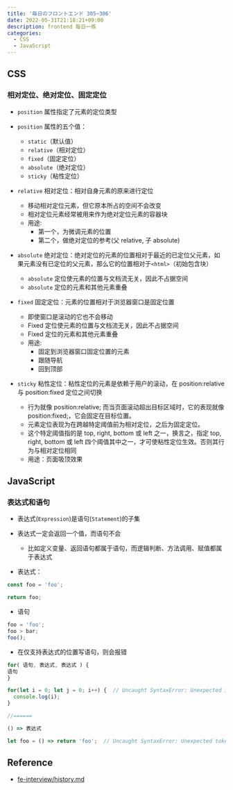 ```yaml
---
title: '毎日のフロントエンド 305~306'
date: 2022-05-31T21:18:21+09:00
description: frontend 每日一练
categories:
  - CSS
  - JavaScript
---
```


## CSS

### 相对定位、绝对定位、固定定位

- `position` 属性指定了元素的定位类型
- `position` 属性的五个值：

  - `static`（默认值）
  - `relative`（相对定位）
  - `fixed`（固定定位）
  - `absolute`（绝对定位）
  - `sticky`（粘性定位）

- `relative` 相对定位：相对自身元素的原来进行定位

  - 移动相对定位元素，但它原本所占的空间不会改变
  - 相对定位元素经常被用来作为绝对定位元素的容器块
  - 用途:
    - 第一个，为微调元素的位置
    - 第二个，做绝对定位的参考(父 relative, 子 absolute)

- `absolute` 绝对定位：绝对定位的元素的位置相对于最近的已定位父元素，如果元素没有已定位的父元素，那么它的位置相对于`<html>`（初始包含块）

  - `absolute` 定位使元素的位置与文档流无关，因此不占据空间
  - `absolute` 定位的元素和其他元素重叠

- `fixed` 固定定位：元素的位置相对于浏览器窗口是固定位置

  - 即使窗口是滚动的它也不会移动
  - Fixed 定位使元素的位置与文档流无关，因此不占据空间
  - Fixed 定位的元素和其他元素重叠
  - 用途:
    - 固定到浏览器窗口固定位置的元素
    - 跟随导航
    - 回到顶部

- `sticky` 粘性定位：粘性定位的元素是依赖于用户的滚动，在 position:relative 与 position:fixed 定位之间切换
  - 行为就像 position:relative; 而当页面滚动超出目标区域时，它的表现就像 position:fixed;，它会固定在目标位置。
  - 元素定位表现为在跨越特定阈值前为相对定位，之后为固定定位。
  - 这个特定阈值指的是 top, right, bottom 或 left 之一，换言之，指定 top, right, bottom 或 left 四个阈值其中之一，才可使粘性定位生效。否则其行为与相对定位相同
  - 用途：页面吸顶效果

## JavaScript

### 表达式和语句

- 表达式(`Expression`)是语句(`Statement`)的子集
- 表达式一定会返回一个值，而语句不会

  - 比如定义变量、返回语句都属于语句，而逻辑判断、方法调用、赋值都属于表达式

- 表达式：

```js
const foo = 'foo';

return foo;
```

- 语句

```js
foo = 'foo';
foo > bar;
foo();
```

- 在仅支持表达式的位置写语句，则会报错

```js
for( 语句, 表达式, 表达式 ) {
语句
}

for(let i = 0; let j = 0; i++) {  // Uncaught SyntaxError: Unexpected identifier
  console.log(i);
}

//======

() => 表达式

let foo = () => return 'foo';  // Uncaught SyntaxError: Unexpected token 'return'
```

## Reference

- [fe-interview/history.md](https://github.com/haizlin/fe-interview/blob/master/category/history.md)
